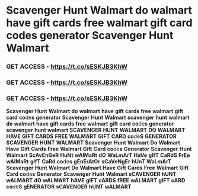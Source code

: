# <strong>Scavenger</strong> <strong>Hunt</strong> <strong>Walmart</strong> <strong>do</strong> <strong>walmart</strong> <strong>have</strong> <strong>gift</strong> <strong>cards</strong> <strong>free</strong> <strong>walmart</strong> <strong>gift</strong> <strong>card</strong> <strong>co</strong>de<strong>s</strong> <strong>generator</strong> <strong>Scavenger</strong> <strong>Hunt</strong> <strong>Walmart</strong>

### <strong>GET</strong> <strong>ACCESS</strong> <strong>-</strong> <strong>https://t.co/sESKJB3KhW</strong>

### <strong>GET</strong> <strong>ACCESS</strong> <strong>-</strong> <strong>https://t.co/sESKJB3KhW</strong>

### <strong>GET</strong> <strong>ACCESS</strong> <strong>-</strong> <strong>https://t.co/sESKJB3KhW</strong>

<strong>Scavenger</strong> <strong>Hunt</strong> <strong>Walmart</strong> <strong>do</strong> <strong>walmart</strong> <strong>have</strong> <strong>gift</strong> <strong>cards</strong> <strong>free</strong> <strong>walmart</strong> <strong>gift</strong> <strong>card</strong> <strong>co</strong>de<strong>s</strong> <strong>generator</strong> <strong>Scavenger</strong> <strong>Hunt</strong> <strong>Walmart</strong> <strong>scavenger</strong> <strong>hunt</strong> <strong>walmart</strong> <strong>do</strong> <strong>walmart</strong> <strong>have</strong> <strong>gift</strong> <strong>cards</strong> <strong>free</strong> <strong>walmart</strong> <strong>gift</strong> <strong>card</strong> <strong>co</strong>de<strong>s</strong> <strong>generator</strong> <strong>scavenger</strong> <strong>hunt</strong> <strong>walmart</strong> <strong>SCAVENGER</strong> <strong>HUNT</strong> <strong>WALMART</strong> <strong>DO</strong> <strong>WALMART</strong> <strong>HAVE</strong> <strong>GIFT</strong> <strong>CARDS</strong> <strong>FREE</strong> <strong>WALMART</strong> <strong>GIFT</strong> <strong>CARD</strong> <strong>co</strong>de<strong>S</strong> <strong>GENERATOR</strong> <strong>SCAVENGER</strong> <strong>HUNT</strong> <strong>WALMART</strong> <strong>Scavenger</strong> <strong>Hunt</strong> <strong>Walmart</strong> <strong>Do</strong> <strong>Walmart</strong> <strong>Have</strong> <strong>Gift</strong> <strong>Cards</strong> <strong>Free</strong> <strong>Walmart</strong> <strong>Gift</strong> <strong>Card</strong> <strong>co</strong>de<strong>s</strong> <strong>Generator</strong> <strong>Scavenger</strong> <strong>Hunt</strong> <strong>Walmart</strong> <strong>ScAvEnGeR</strong> <strong>HuNt</strong> <strong>wAlMaRt</strong> <strong>dO</strong> <strong>WaLmArT</strong> <strong>HaVe</strong> <strong>gIfT</strong> <strong>CaRdS</strong> <strong>FrEe</strong> <strong>wAlMaRt</strong> <strong>gIfT</strong> <strong>CaRd</strong> <strong>co</strong>de<strong>s</strong> <strong>gEnErAtOr</strong> <strong>sCaVeNgEr</strong> <strong>hUnT</strong> <strong>WaLmArT</strong> <strong>Scavenger</strong> <strong>Hunt</strong> <strong>Walmart</strong> <strong>Do</strong> <strong>Walmart</strong> <strong>Have</strong> <strong>Gift</strong> <strong>Cards</strong> <strong>Free</strong> <strong>Walmart</strong> <strong>Gift</strong> <strong>Card</strong> <strong>co</strong>de<strong>s</strong> <strong>Generator</strong> <strong>Scavenger</strong> <strong>Hunt</strong> <strong>Walmart</strong> <strong>sCAVENGER</strong> <strong>hUNT</strong> <strong>wALMART</strong> <strong>dO</strong> <strong>wALMART</strong> <strong>hAVE</strong> <strong>gIFT</strong> <strong>cARDS</strong> <strong>fREE</strong> <strong>wALMART</strong> <strong>gIFT</strong> <strong>cARD</strong> <strong>co</strong>de<strong>S</strong> <strong>gENERATOR</strong> <strong>sCAVENGER</strong> <strong>hUNT</strong> <strong>wALMART</strong>